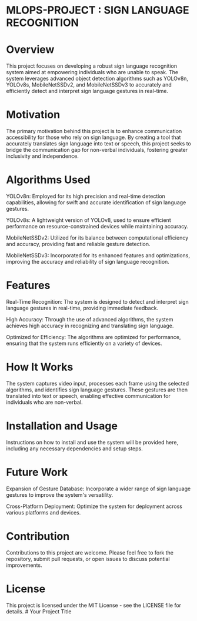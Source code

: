 # MLOPS-PROJECT : SIGN LANGUAGE RECOGNITION

# Overview
This project focuses on developing a robust sign language recognition system aimed at empowering individuals who are unable to speak. The system leverages advanced object detection algorithms such as YOLOv8n, YOLOv8s, MobileNetSSDv2, and MobileNetSSDv3 to accurately and efficiently detect and interpret sign language gestures in real-time.

# Motivation
The primary motivation behind this project is to enhance communication accessibility for those who rely on sign language. By creating a tool that accurately translates sign language into text or speech, this project seeks to bridge the communication gap for non-verbal individuals, fostering greater inclusivity and independence.

# Algorithms Used
YOLOv8n: Employed for its high precision and real-time detection capabilities, allowing for swift and accurate identification of sign language gestures.

YOLOv8s: A lightweight version of YOLOv8, used to ensure efficient performance on resource-constrained devices while maintaining accuracy.

MobileNetSSDv2: Utilized for its balance between computational efficiency and accuracy, providing fast and reliable gesture detection.

MobileNetSSDv3: Incorporated for its enhanced features and optimizations, improving the accuracy and reliability of sign language recognition.

# Features
Real-Time Recognition: The system is designed to detect and interpret sign language gestures in real-time, providing immediate feedback.

High Accuracy: Through the use of advanced algorithms, the system achieves high accuracy in recognizing and translating sign language.

Optimized for Efficiency: The algorithms are optimized for performance, ensuring that the system runs efficiently on a variety of devices.

# How It Works
The system captures video input, processes each frame using the selected algorithms, and identifies sign language gestures. These gestures are then translated into text or speech, enabling effective communication for individuals who are non-verbal.

# Installation and Usage
Instructions on how to install and use the system will be provided here, including any necessary dependencies and setup steps.

# Future Work
Expansion of Gesture Database: Incorporate a wider range of sign language gestures to improve the system's versatility.





Cross-Platform Deployment: Optimize the system for deployment across various platforms and devices.

# Contribution
Contributions to this project are welcome. Please feel free to fork the repository, submit pull requests, or open issues to discuss potential improvements.

# License
This project is licensed under the MIT License - see the LICENSE file for details.
#   Y o u r   P r o j e c t   T i t l e 
 
 
